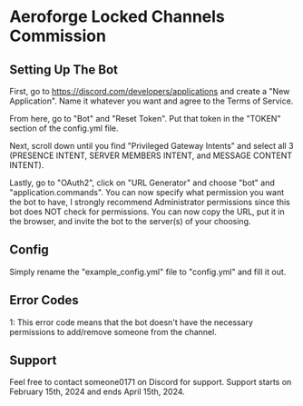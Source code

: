# Aeroforge Locked Channels Commission

## Setting Up The Bot
First, go to https://discord.com/developers/applications and create a "New Application". Name it whatever you want and agree to the Terms of Service.

From here, go to "Bot" and "Reset Token". Put that token in the "TOKEN" section of the config.yml file.

Next, scroll down until you find "Privileged Gateway Intents" and select all 3 (PRESENCE INTENT, SERVER MEMBERS INTENT, and MESSAGE CONTENT INTENT).

Lastly, go to "OAuth2", click on "URL Generator" and choose "bot" and "application.commands". You can now specify what permission you want the bot to have, I strongly recommend Administrator permissions since this bot does NOT check for permissions. You can now copy the URL, put it in the browser, and invite the bot to the server(s) of your choosing.

## Config
Simply rename the "example_config.yml" file to "config.yml" and fill it out.

## Error Codes
1: This error code means that the bot doesn't have the necessary permissions to add/remove someone from the channel.

## Support
Feel free to contact someone0171 on Discord for support. Support starts on February 15th, 2024 and ends April 15th, 2024.
